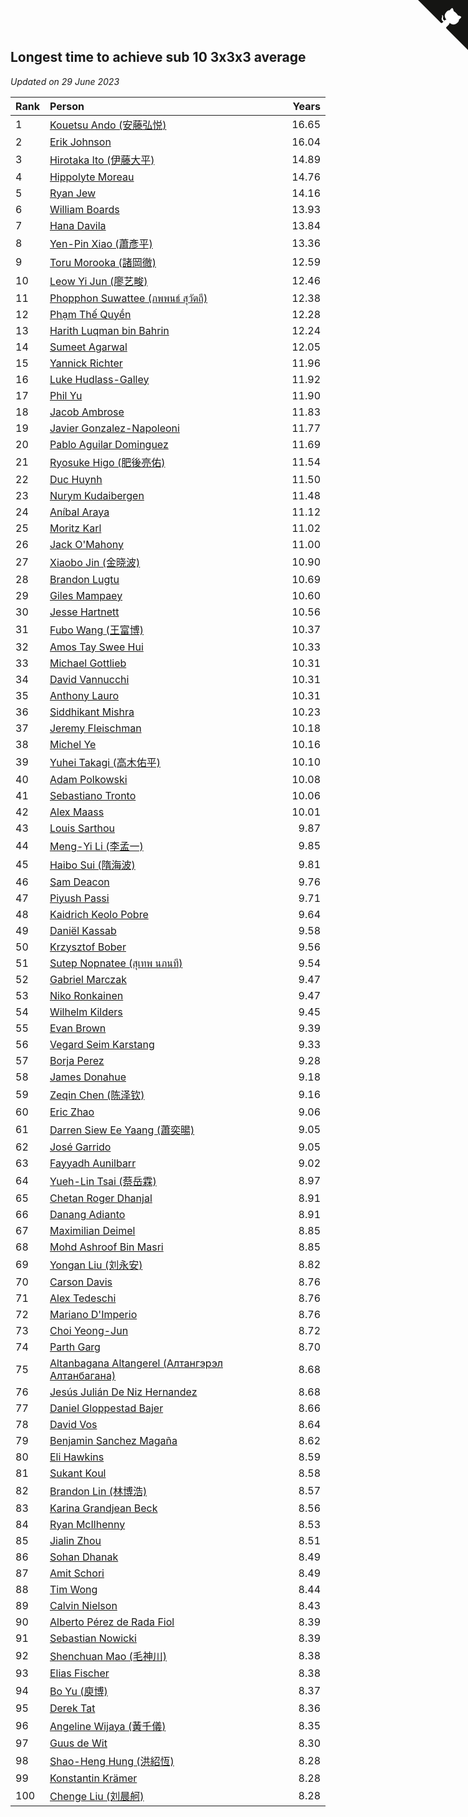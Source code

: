 ## Longest time to achieve sub 10 3x3x3 average

*Updated on 29 June 2023*

| Rank | Person | Years |
| :--- | :--- | ---: |
| 1 | [Kouetsu Ando (安藤弘悦)](https://www.worldcubeassociation.org/persons/2006ANDO01) | 16.65 |
| 2 | [Erik Johnson](https://www.worldcubeassociation.org/persons/2007JOHN02) | 16.04 |
| 3 | [Hirotaka Ito (伊藤大平)](https://www.worldcubeassociation.org/persons/2008ITOH01) | 14.89 |
| 4 | [Hippolyte Moreau](https://www.worldcubeassociation.org/persons/2008MORE02) | 14.76 |
| 5 | [Ryan Jew](https://www.worldcubeassociation.org/persons/2008JEWR01) | 14.16 |
| 6 | [William Boards](https://www.worldcubeassociation.org/persons/2009BOAR01) | 13.93 |
| 7 | [Hana Davila](https://www.worldcubeassociation.org/persons/2009DAVI01) | 13.84 |
| 8 | [Yen-Pin Xiao (蕭彥平)](https://www.worldcubeassociation.org/persons/2010XIAO01) | 13.36 |
| 9 | [Toru Morooka (諸岡徹)](https://www.worldcubeassociation.org/persons/2010MORO01) | 12.59 |
| 10 | [Leow Yi Jun (廖艺畯)](https://www.worldcubeassociation.org/persons/2010JUNL02) | 12.46 |
| 11 | [Phopphon Suwattee (ภพพนธ์ สุวัตถี)](https://www.worldcubeassociation.org/persons/2010SUWA03) | 12.38 |
| 12 | [Phạm Thế Quyền](https://www.worldcubeassociation.org/persons/2010PHAM08) | 12.28 |
| 13 | [Harith Luqman bin Bahrin](https://www.worldcubeassociation.org/persons/2010BAHR02) | 12.24 |
| 14 | [Sumeet Agarwal](https://www.worldcubeassociation.org/persons/2011AGAR05) | 12.05 |
| 15 | [Yannick Richter](https://www.worldcubeassociation.org/persons/2010RICH04) | 11.96 |
| 16 | [Luke Hudlass-Galley](https://www.worldcubeassociation.org/persons/2010HUDL01) | 11.92 |
| 17 | [Phil Yu](https://www.worldcubeassociation.org/persons/2010YUPH01) | 11.90 |
| 18 | [Jacob Ambrose](https://www.worldcubeassociation.org/persons/2010AMBR01) | 11.83 |
| 19 | [Javier Gonzalez-Napoleoni](https://www.worldcubeassociation.org/persons/2011GONZ04) | 11.77 |
| 20 | [Pablo Aguilar Dominguez](https://www.worldcubeassociation.org/persons/2010AGUI04) | 11.69 |
| 21 | [Ryosuke Higo (肥後亮佑)](https://www.worldcubeassociation.org/persons/2006HIGO01) | 11.54 |
| 22 | [Duc Huynh](https://www.worldcubeassociation.org/persons/2010HUYN02) | 11.50 |
| 23 | [Nurym Kudaibergen](https://www.worldcubeassociation.org/persons/2011KUDA01) | 11.48 |
| 24 | [Aníbal Araya](https://www.worldcubeassociation.org/persons/2011ARAY01) | 11.12 |
| 25 | [Moritz Karl](https://www.worldcubeassociation.org/persons/2008KARL02) | 11.02 |
| 26 | [Jack O'Mahony](https://www.worldcubeassociation.org/persons/2011OMAH01) | 11.00 |
| 27 | [Xiaobo Jin (金晓波)](https://www.worldcubeassociation.org/persons/2008JINX01) | 10.90 |
| 28 | [Brandon Lugtu](https://www.worldcubeassociation.org/persons/2012LUGT01) | 10.69 |
| 29 | [Giles Mampaey](https://www.worldcubeassociation.org/persons/2012MAMP01) | 10.60 |
| 30 | [Jesse Hartnett](https://www.worldcubeassociation.org/persons/2012HART03) | 10.56 |
| 31 | [Fubo Wang (王富博)](https://www.worldcubeassociation.org/persons/2007FUBO01) | 10.37 |
| 32 | [Amos Tay Swee Hui](https://www.worldcubeassociation.org/persons/2009SWEE01) | 10.33 |
| 33 | [Michael Gottlieb](https://www.worldcubeassociation.org/persons/2006GOTT01) | 10.31 |
| 34 | [David Vannucchi](https://www.worldcubeassociation.org/persons/2012VANN01) | 10.31 |
| 35 | [Anthony Lauro](https://www.worldcubeassociation.org/persons/2012LAUR02) | 10.31 |
| 36 | [Siddhikant Mishra](https://www.worldcubeassociation.org/persons/2012MISH01) | 10.23 |
| 37 | [Jeremy Fleischman](https://www.worldcubeassociation.org/persons/2005FLEI01) | 10.18 |
| 38 | [Michel Ye](https://www.worldcubeassociation.org/persons/2012YEMI01) | 10.16 |
| 39 | [Yuhei Takagi (高木佑平)](https://www.worldcubeassociation.org/persons/2008TAKA01) | 10.10 |
| 40 | [Adam Polkowski](https://www.worldcubeassociation.org/persons/2007POLK01) | 10.08 |
| 41 | [Sebastiano Tronto](https://www.worldcubeassociation.org/persons/2011TRON02) | 10.06 |
| 42 | [Alex Maass](https://www.worldcubeassociation.org/persons/2011MAAS01) | 10.01 |
| 43 | [Louis Sarthou](https://www.worldcubeassociation.org/persons/2012SART01) | 9.87 |
| 44 | [Meng-Yi Li (李孟一)](https://www.worldcubeassociation.org/persons/2011LIME01) | 9.85 |
| 45 | [Haibo Sui (隋海波)](https://www.worldcubeassociation.org/persons/2011SUIH01) | 9.81 |
| 46 | [Sam Deacon](https://www.worldcubeassociation.org/persons/2013DEAC01) | 9.76 |
| 47 | [Piyush Passi](https://www.worldcubeassociation.org/persons/2013PASS01) | 9.71 |
| 48 | [Kaidrich Keolo Pobre](https://www.worldcubeassociation.org/persons/2013POBR01) | 9.64 |
| 49 | [Daniël Kassab](https://www.worldcubeassociation.org/persons/2012KASS01) | 9.58 |
| 50 | [Krzysztof Bober](https://www.worldcubeassociation.org/persons/2013BOBE01) | 9.56 |
| 51 | [Sutep Nopnatee (สุเทพ นภนที)](https://www.worldcubeassociation.org/persons/2010NOPN01) | 9.54 |
| 52 | [Gabriel Marczak](https://www.worldcubeassociation.org/persons/2013MARC03) | 9.47 |
| 53 | [Niko Ronkainen](https://www.worldcubeassociation.org/persons/2010RONK01) | 9.47 |
| 54 | [Wilhelm Kilders](https://www.worldcubeassociation.org/persons/2010KILD02) | 9.45 |
| 55 | [Evan Brown](https://www.worldcubeassociation.org/persons/2013BROW04) | 9.39 |
| 56 | [Vegard Seim Karstang](https://www.worldcubeassociation.org/persons/2009SEIM02) | 9.33 |
| 57 | [Borja Perez](https://www.worldcubeassociation.org/persons/2013PERE05) | 9.28 |
| 58 | [James Donahue](https://www.worldcubeassociation.org/persons/2010DONA01) | 9.18 |
| 59 | [Zeqin Chen (陈泽钦)](https://www.worldcubeassociation.org/persons/2010CHEN37) | 9.16 |
| 60 | [Eric Zhao](https://www.worldcubeassociation.org/persons/2010ZHAO19) | 9.06 |
| 61 | [Darren Siew Ee Yaang (蕭奕暘)](https://www.worldcubeassociation.org/persons/2009SIEW01) | 9.05 |
| 62 | [José Garrido](https://www.worldcubeassociation.org/persons/2009GARR01) | 9.05 |
| 63 | [Fayyadh Aunilbarr](https://www.worldcubeassociation.org/persons/2010AUNI01) | 9.02 |
| 64 | [Yueh-Lin Tsai (蔡岳霖)](https://www.worldcubeassociation.org/persons/2006TSAI03) | 8.97 |
| 65 | [Chetan Roger Dhanjal](https://www.worldcubeassociation.org/persons/2014DHAN01) | 8.91 |
| 66 | [Danang Adianto](https://www.worldcubeassociation.org/persons/2013DANA01) | 8.91 |
| 67 | [Maximilian Deimel](https://www.worldcubeassociation.org/persons/2010DEIM01) | 8.85 |
| 68 | [Mohd Ashroof Bin Masri](https://www.worldcubeassociation.org/persons/2009MASR01) | 8.85 |
| 69 | [Yongan Liu (刘永安)](https://www.worldcubeassociation.org/persons/2009LIUY08) | 8.82 |
| 70 | [Carson Davis](https://www.worldcubeassociation.org/persons/2014DAVI06) | 8.76 |
| 71 | [Alex Tedeschi](https://www.worldcubeassociation.org/persons/2014TEDE01) | 8.76 |
| 72 | [Mariano D'Imperio](https://www.worldcubeassociation.org/persons/2009DIMP01) | 8.76 |
| 73 | [Choi Yeong-Jun](https://www.worldcubeassociation.org/persons/2013YEON01) | 8.72 |
| 74 | [Parth Garg](https://www.worldcubeassociation.org/persons/2014GARG01) | 8.70 |
| 75 | [Altanbagana Altangerel (Алтангэрэл Алтанбагана)](https://www.worldcubeassociation.org/persons/2013ALTA01) | 8.68 |
| 76 | [Jesús Julián De Niz Hernandez](https://www.worldcubeassociation.org/persons/2014HERN12) | 8.68 |
| 77 | [Daniel Gloppestad Bajer](https://www.worldcubeassociation.org/persons/2009GLOP01) | 8.66 |
| 78 | [David Vos](https://www.worldcubeassociation.org/persons/2008VOSD01) | 8.64 |
| 79 | [Benjamin Sanchez Magaña](https://www.worldcubeassociation.org/persons/2014MAGA02) | 8.62 |
| 80 | [Eli Hawkins](https://www.worldcubeassociation.org/persons/2014HAWK01) | 8.59 |
| 81 | [Sukant Koul](https://www.worldcubeassociation.org/persons/2014KOUL01) | 8.58 |
| 82 | [Brandon Lin (林博浩)](https://www.worldcubeassociation.org/persons/2011LINB01) | 8.57 |
| 83 | [Karina Grandjean Beck](https://www.worldcubeassociation.org/persons/2010BECK01) | 8.56 |
| 84 | [Ryan McIlhenny](https://www.worldcubeassociation.org/persons/2010MCIL02) | 8.53 |
| 85 | [Jialin Zhou](https://www.worldcubeassociation.org/persons/2013ZHOU19) | 8.51 |
| 86 | [Sohan Dhanak](https://www.worldcubeassociation.org/persons/2014DHAN03) | 8.49 |
| 87 | [Amit Schori](https://www.worldcubeassociation.org/persons/2014SCHO03) | 8.49 |
| 88 | [Tim Wong](https://www.worldcubeassociation.org/persons/2007WONG02) | 8.44 |
| 89 | [Calvin Nielson](https://www.worldcubeassociation.org/persons/2014NIEL03) | 8.43 |
| 90 | [Alberto Pérez de Rada Fiol](https://www.worldcubeassociation.org/persons/2011FIOL01) | 8.39 |
| 91 | [Sebastian Nowicki](https://www.worldcubeassociation.org/persons/2014NOWI01) | 8.39 |
| 92 | [Shenchuan Mao (毛神川)](https://www.worldcubeassociation.org/persons/2011MAOS01) | 8.38 |
| 93 | [Elias Fischer](https://www.worldcubeassociation.org/persons/2013FISC01) | 8.38 |
| 94 | [Bo Yu (庾博)](https://www.worldcubeassociation.org/persons/2013YUBO01) | 8.37 |
| 95 | [Derek Tat](https://www.worldcubeassociation.org/persons/2009TATD01) | 8.36 |
| 96 | [Angeline Wijaya (黃千儀)](https://www.worldcubeassociation.org/persons/2011WIJA03) | 8.35 |
| 97 | [Guus de Wit](https://www.worldcubeassociation.org/persons/2008WITG01) | 8.30 |
| 98 | [Shao-Heng Hung (洪紹恆)](https://www.worldcubeassociation.org/persons/2011HUNG02) | 8.28 |
| 99 | [Konstantin Krämer](https://www.worldcubeassociation.org/persons/2014KRAM02) | 8.28 |
| 100 | [Chenge Liu (刘晨舸)](https://www.worldcubeassociation.org/persons/2011LIUC02) | 8.28 |


<a href="https://github.com/JustinTimeCuber/wca_statistics" class="github-corner" aria-label="View source on Github"><svg width="80" height="80" viewBox="0 0 250 250" style="fill:#151513; color:#fff; position: absolute; top: 0; border: 0; right: 0;" aria-hidden="true"><path d="M0,0 L115,115 L130,115 L142,142 L250,250 L250,0 Z"></path><path d="M128.3,109.0 C113.8,99.7 119.0,89.6 119.0,89.6 C122.0,82.7 120.5,78.6 120.5,78.6 C119.2,72.0 123.4,76.3 123.4,76.3 C127.3,80.9 125.5,87.3 125.5,87.3 C122.9,97.6 130.6,101.9 134.4,103.2" fill="currentColor" style="transform-origin: 130px 106px;" class="octo-arm"></path><path d="M115.0,115.0 C114.9,115.1 118.7,116.5 119.8,115.4 L133.7,101.6 C136.9,99.2 139.9,98.4 142.2,98.6 C133.8,88.0 127.5,74.4 143.8,58.0 C148.5,53.4 154.0,51.2 159.7,51.0 C160.3,49.4 163.2,43.6 171.4,40.1 C171.4,40.1 176.1,42.5 178.8,56.2 C183.1,58.6 187.2,61.8 190.9,65.4 C194.5,69.0 197.7,73.2 200.1,77.6 C213.8,80.2 216.3,84.9 216.3,84.9 C212.7,93.1 206.9,96.0 205.4,96.6 C205.1,102.4 203.0,107.8 198.3,112.5 C181.9,128.9 168.3,122.5 157.7,114.1 C157.9,116.9 156.7,120.9 152.7,124.9 L141.0,136.5 C139.8,137.7 141.6,141.9 141.8,141.8 Z" fill="currentColor" class="octo-body"></path></svg></a><style>.github-corner:hover .octo-arm{animation:octocat-wave 560ms ease-in-out}@keyframes octocat-wave{0%,100%{transform:rotate(0)}20%,60%{transform:rotate(-25deg)}40%,80%{transform:rotate(10deg)}}@media (max-width:500px){.github-corner:hover .octo-arm{animation:none}.github-corner .octo-arm{animation:octocat-wave 560ms ease-in-out}}</style>
